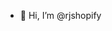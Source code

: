 - 👋 Hi, I’m @rjshopify



<!---
rjshopify/rjshopify is a ✨ special ✨ repository because its `README.md` (this file) appears on your GitHub profile.
You can click the Preview link to take a look at your changes.
--->
